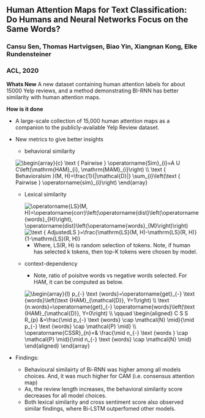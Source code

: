 ## Human Attention Maps for Text Classification: Do Humans and Neural Networks Focus on the Same Words?

### Cansu Sen, Thomas Hartvigsen, Biao Yin, Xiangnan Kong, Elke Rundensteiner

### ACL, 2020

**Whats New** A new dataset containing human attention labels for about 15000 Yelp reviews, and a method demonstrating BI-RNN has better similarity with human attention maps. 

**How is it done**
* A large-scale collection of 15,000 human attention maps as a companion to the publicly-available Yelp Review dataset.
* New metrics to give better insights
    * behavioral similarity

    <img src="https://i.upmath.me/svg/%5Cbegin%7Barray%7D%7Bc%7D%0A%5Ctext%20%7B%20Pairwise%20%7D%20%5Coperatorname%7BSim%7D_%7Bi%7D%3DA%20U%20C%5Cleft(%5Cmathrm%7BHAM%7D_%7Bi%7D%2C%20%5Cmathrm%7BMAM%7D_%7Bi%7D%5Cright)%20%5C%5C%0A%5Ctext%20%7B%20Behavioralsim%20%7D(M%2C%20H)%3D%5Cfrac%7B1%7D%7B%7C%5Cmathcal%7BD%7D%7C%7D%20%5Csum_%7Bi%7D%5Cleft(%5Ctext%20%7B%20Pairwise%20%7D%20%5Coperatorname%7Bsim%7D_%7Bi%7D%5Cright)%0A%5Cend%7Barray%7D" alt="\begin{array}{c}
    \text { Pairwise } \operatorname{Sim}_{i}=A U C\left(\mathrm{HAM}_{i}, \mathrm{MAM}_{i}\right) \\
    \text { Behavioralsim }(M, H)=\frac{1}{|\mathcal{D}|} \sum_{i}\left(\text { Pairwise } \operatorname{sim}_{i}\right)
    \end{array}" />

    * Lexical similarity

        <img src="https://i.upmath.me/svg/%5Coperatorname%7BLS%7D(M%2C%20H)%3D%5Coperatorname%7Bcorr%7D%5Cleft(%5Coperatorname%7Bdist%7D%5Cleft(%5Coperatorname%7Bwords%7D_%7BH%7D%5Cright)%2C%20%5Coperatorname%7Bdist%7D%5Cleft(%5Coperatorname%7Bwords%7D_%7BM%7D%5Cright)%5Cright)" alt="\operatorname{LS}(M, H)=\operatorname{corr}\left(\operatorname{dist}\left(\operatorname{words}_{H}\right), \operatorname{dist}\left(\operatorname{words}_{M}\right)\right)" />

        <img src="https://i.upmath.me/svg/%5Ctext%20%7B%20AdjustedLS%20%7D%3D%5Cfrac%7B%5Cmathrm%7BLS%7D(M%2C%20H)-%5Cmathrm%7BLS%7D(R%2C%20H)%7D%7B1-%5Cmathrm%7BLS%7D(R%2C%20H)%7D" alt="\text { AdjustedLS }=\frac{\mathrm{LS}(M, H)-\mathrm{LS}(R, H)}{1-\mathrm{LS}(R, H)}" />

        * Where, LS(R, H) is random selection of tokens. Note, if human has selected k tokens, then top-K tokens were chosen by model.

    * context-dependency

        * Note, ratio of poisitve words vs negative words selected. For HAM, it can be computed as below.

        <img src="https://i.upmath.me/svg/%5Cbegin%7Barray%7D%7Bl%7D%0Ap_%7B-%7D%20%5Ctext%20%7Bwords%7D%3D%5Coperatorname%7Bget%7D_%7B-%7D%20%5Ctext%20%7Bwords%7D%5Cleft(%5Ctext%20%7BHAM%7D_%7B%5Cmathcal%7BD%7D%7D%2C%20Y%3D1%5Cright)%20%5C%5C%0A%5Ctext%20%7Bn.words%7D%3D%5Coperatorname%7Bget%7D_%7B-%7D%20%5Coperatorname%7Bwords%7D%5Cleft(%5Ctext%20%7BHAM%7D_%7B%5Cmathcal%7BD%7D%7D%2C%20Y%3D0%5Cright)%20%5C%5C%0A%5Cqquad%20%5Cbegin%7Baligned%7D%0AC%20S%20S%20R_%7Bp%7D%20%26%3D%5Cfrac%7B%5Cmid%20p_%7B-%7D%20%5Ctext%20%7Bwords%7D%20%5Ccap%20%5Cmathcal%7BN%7D%20%5Cmid%7D%7B%5Cmid%20p_%7B-%7D%20%5Ctext%20%7Bwords%7D%20%5Ccap%20%5Cmathcal%7BP%7D%20%5Cmid%7D%20%5C%5C%0A%5Coperatorname%7BCSSR%7D_%7Bn%7D%3D%26%20%5Cfrac%7B%5Cmid%20n_%7B-%7D%20%5Ctext%20%7Bwords%20%7D%20%5Ccap%20%5Cmathcal%7BP%7D%20%5Cmid%7D%7B%5Cmid%20n_%7B-%7D%20%5Ctext%20%7Bwords%7D%20%5Ccap%20%5Cmathcal%7BN%7D%20%5Cmid%7D%0A%5Cend%7Baligned%7D%0A%5Cend%7Barray%7D" alt="\begin{array}{l}
        p_{-} \text {words}=\operatorname{get}_{-} \text {words}\left(\text {HAM}_{\mathcal{D}}, Y=1\right) \\
        \text {n.words}=\operatorname{get}_{-} \operatorname{words}\left(\text {HAM}_{\mathcal{D}}, Y=0\right) \\
        \qquad \begin{aligned}
        C S S R_{p} &amp;=\frac{\mid p_{-} \text {words} \cap \mathcal{N} \mid}{\mid p_{-} \text {words} \cap \mathcal{P} \mid} \\
        \operatorname{CSSR}_{n}=&amp; \frac{\mid n_{-} \text {words } \cap \mathcal{P} \mid}{\mid n_{-} \text {words} \cap \mathcal{N} \mid}
        \end{aligned}
        \end{array}" />

* Findings:
    * Behavioural similairty of Bi-RNN was higher among all models choices. And, it was much higher for CAM (i.e. consensus attention map)
    * As, the review length increases, the behavioral similarity score decreases for all model choices. 
    * Both lexical similarity and cross sentiment score also observed similar findings, where Bi-LSTM outperfomed other models.

